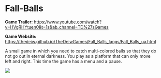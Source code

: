# Fall-Balls
**Game Trailer:** https://www.youtube.com/watch?v=HVgRHYtuen0&t=1s&ab_channel=TD%27sGames

**Game Website:** https://thedeiw.github.io/TheDeiwGames/Fall_Balls_langs/Fall_Balls_ua.html

A small game in which you need to catch multi-colored balls so that they do not go out in eternal darkness. You play as a platform that can only move left and right. This time the game has a menu and a pause.

<img src="https://github.com/user-attachments/assets/8fbd043a-e8a6-4f08-be26-f6e5038dbc44"/>
